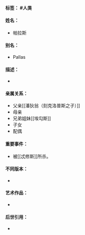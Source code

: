 #### 标签： #人类
#### 姓名：
- 帕拉斯
#### 别名：
- Pallas
#### 描述：
- 
#### 亲属关系：
- 父亲[[潘狄翁（刻克洛普斯之子）]]
- 母亲
- 兄弟姐妹[[埃勾斯]]
- 子女
- 配偶
#### 重要事件：
- 被[[忒修斯]]所杀。
#### 不同版本：
- 
#### 艺术作品：
- 
#### 后世引用：
- 